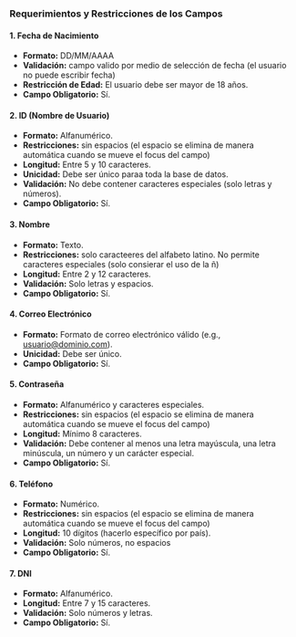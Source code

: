 ### Requerimientos y Restricciones de los Campos

#### 1. Fecha de Nacimiento
- **Formato:** DD/MM/AAAA
- **Validación:** campo valido por medio de selección de fecha (el usuario no puede escribir fecha)
- **Restricción de Edad:** El usuario debe ser mayor de 18 años.
- **Campo Obligatorio:** Sí.

#### 2. ID (Nombre de Usuario)
- **Formato:** Alfanumérico.
- **Restricciones:** sin espacios (el espacio se elimina de manera automática cuando se mueve el focus del campo) 
- **Longitud:** Entre 5 y 10 caracteres.
- **Unicidad:** Debe ser único paraa toda la base de datos.
- **Validación:** No debe contener caracteres especiales (solo letras y números).
- **Campo Obligatorio:** Sí.

#### 3. Nombre
- **Formato:** Texto.
- **Restricciones:** solo caracteeres del alfabeto latino. No permite caracteres especiales (solo consierar el uso de la ñ) 
- **Longitud:** Entre 2 y 12 caracteres.
- **Validación:** Solo letras y espacios.
- **Campo Obligatorio:** Sí.

#### 4. Correo Electrónico
- **Formato:** Formato de correo electrónico válido (e.g., usuario@dominio.com).
- **Unicidad:** Debe ser único.
- **Campo Obligatorio:** Sí.

#### 5. Contraseña
- **Formato:** Alfanumérico y caracteres especiales.
- **Restricciones:** sin espacios (el espacio se elimina de manera automática cuando se mueve el focus del campo) 
- **Longitud:** Mínimo 8 caracteres.
- **Validación:** Debe contener al menos una letra mayúscula, una letra minúscula, un número y un carácter especial.
- **Campo Obligatorio:** Sí.

#### 6. Teléfono
- **Formato:** Numérico.
- **Restricciones:** sin espacios (el espacio se elimina de manera automática cuando se mueve el focus del campo) 
- **Longitud:** 10 dígitos (hacerlo específico por país).
- **Validación:** Solo números, no espacios
- **Campo Obligatorio:** Sí.

#### 7. DNI
- **Formato:** Alfanumérico.
- **Longitud:** Entre 7 y 15 caracteres.
- **Validación:** Solo números y letras.
- **Campo Obligatorio:** Sí.
